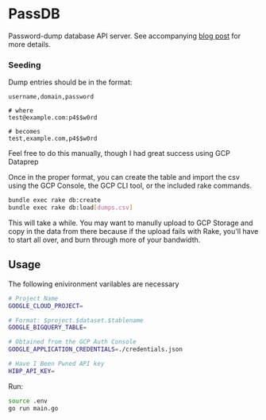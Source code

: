 # PassDB

Password-dump database API server. See accompanying 
[blog post](https://sec.alexflor.es/posts/2020/05/password-dump-database-part-2/) 
for more details.

### Seeding

Dump entries should be in the format:

```
username,domain,password

# where
test@example.com:p4$$w0rd

# becomes
test,example.com,p4$$w0rd
```

Feel free to do this manually, though I had great success using GCP Dataprep

Once in the proper format, you can create the table and import the csv using the GCP Console,
the GCP CLI tool, or the included rake commands.

```bash
bundle exec rake db:create
bundle exec rake db:load[dumps.csv]
```

This will take a while. You may want to manully upload to GCP Storage and copy in the
data from there because if the upload fails with Rake, you'll have to start all over,
and burn through more of your bandwidth.

## Usage

The following enivironment varilables are necessary

```bash
# Project Name
GOOGLE_CLOUD_PROJECT=

# Format: $project.$dataset.$tablename
GOOGLE_BIGQUERY_TABLE=

# Obtained from the GCP Auth Console
GOOGLE_APPLICATION_CREDENTIALS=./credentials.json

# Have I Been Pwned API key
HIBP_API_KEY=
```

Run:

```bash
source .env
go run main.go
```
